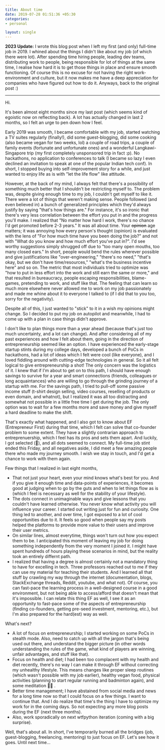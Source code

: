```yaml
---
title: About time
date: 2019-07-28 01:51:36 +05:30
categories:
- personal

layout: single
---
```


**2023 Update:** I wrote this blog post when I left my first (and only) full-time job in 2019. I whined about the things I didn't like about my job (of which there were lot). After spending time hiring people, leading dev teams, distributing work to people, being responsible for lot of things at the same time, I realise how hard it is to get those things in place and ensure smooth functioning. Of course this is no excuse for not having the right work-environment and culture, but it now makes me have a deep appreciation for companies who have figured out how to do it. Anyways, back to the original post :)

---

Hi.

It's been almost eight months since my last post (which seems kind of egoistic now on reflecting back). A lot has actually changed in last 2 months, so I felt an urge to pen down how I feel.

Early 2019 was smooth, I became comfortable with my job, started watching a TV suites regularly (finally!), did some guest-blogging, did some cooking (also became vegan for two weeks, lol) a couple of road trips, a couple of family events (fortunate and unfortunate ones) and a wonderful Langkawi-Singapore trip (my first completely unsponsored trip in fact :p). No hackathons, no application to conferences to talk (I became so lazy I even declined an invitation to speak at one of the popular Indian tech conf). In short, I stopped buying into self-improvement story for a while, and just wanted to enjoy life as is with "let the life flow" like attitude.

However, at the back of my mind, I always felt that there's a possibility of something much better that I shouldn't be restricting myself to. The problem was, despite giving enough time to my job, I couldn't get myself to like it. There were a lot of things that weren't making sense. People followed (and even believed in) a bunch of generalized principles which they'd always justify by saying "that's how things are." For instance, it's so ironic that there's very less correlation between the effort you put in and the progress you'll make. I realized that "No matter how hard I work, there's no chance I'd get promoted before 2-3 years." It was all about time. Your ~~opinion~~ age matters; it was annoying how every person's thought (opinion) is evaluated with the lens of "For how much time have you been doing the job?" and not with "What do you know and how much effort you've put in?". I'd see worthy suggestions simply shrugged off due to "too many open mouths, too many closed ears." In short, people would bend the rules wherever possible and give justifications like "over-engineering," "there's no need," "that's okay, but we don't have time/resources," "what's the business incentive here" and so on. The metric that most individuals tried to optimize was "how to put in less effort into the work and still earn the same or more," and that resulted in bureaucracy, people escaping responsibilities, blame-games, pretending to work, and stuff like that. The feeling that can learn so much more elsewhere never allowed me to work on my job passionately and made me whine about it to everyone I talked to (if I did that to you too, sorry for the negativity).

Despite all of this, I just wanted to "stick" to it in a wish my opinions might change. So I decided to put my job on autopilot and meanwhile, I had to come up with a plan in case things didn't approve. 

I don't like to plan things more than a year ahead (because that's just too much uncertainty, and a lot can change). And after considering all of my past experiences and how I felt about them, going in the direction of entrepreneurship seemed like an option. I have experienced the early-stage startup stints during my college days, developed a bunch of PoCs in hackathons, had a lot of ideas which I felt were cool (like everyone), and I loved fiddling around with cutting-edge technologies in general. So it all felt logical to give entrepreneurship a shot! The only concern was the logistics of it. I knew that if I'm about to get on to this path, I should have enough savings to survive for a year and smart connections (friends, colleagues or long acquaintances) who are willing to go through the grinding journey of a startup with me. For the savings path, I tried to pull-off some passive income stuff (t-shirt design selling, video courses, reselling of products or even domain, and whatnot), but I realized it was all too distracting and somewhat not possible in a little free time I get during the job. The only option was to wait for a few months more and save money and give myself a hard deadline to make the shift. 

That's exactly what happened, and l also got to know about EF (Entrepreneur First) during that time, which I felt can solve that co-founder problem to some extent. They have a slightly contrarian approach to entreprenuership, which I feel has its pros and sets them apart. And luckily, I got selected (:tada:), and all dots seemed to connect. My full-time job stint ended this Friday, and all negatives aside, I did meet a few amazing people there who made my journey smooth. I wish we stay in touch, and I'd get a chance to work with them again. 

Few things that I realized in last eight months,

- That not just your heart, even your mind knows what's best for you. And if you give it enough time and data-points of experiences, it becomes good at judging when to go by the guts and when to let things flow as is (which I feel is necessary as well for the stability of your lifestyle).
- The dots connect in unimaginable ways and give lessons that you couldn't have learned otherwise. You never know what activity you will influence your career. I started out writing just for fun and curiosity. One thing led to another, and over time, I got exposed to a lot of cool opportunities due to it. It feels so good when people say my posts helped the platforms to provide more value to their users and improve their user metrics.
- On similar lines, almost everytime, things won't turn out how you expect them to be. I anticipated this moment of leaving my job for doing something independently from the very moment I joined it. I might have spent hundreds of hours playing these scenarios in mind, but the reality took an entirely differnt path.
- I realized that having a degree is almost certainly not a mandatory thing to have for excelling in tech. Three professors reached out to me if they can use my material for teaching their students. And I learned all that stuff by crawling my way through the internet (documentation, blogs, StackExchange threads, Reddit, youtube, and what not). Of course, you can fast-pace the learning process in a well-designed course in a good environment, but not being able to access/afford that doesn't mean that it's impossible. I can relate this thing EF as well, I see it as an opportunity to fast-pace some of the aspects of entrepreneurship (finding co-founders, getting pre-seed investment, mentoring, etc.), but I'm also prepared for the hard(est) way as well.

What's next?

- A lot of focus on entrepreneurship; I started working on some PoCs in stealth mode. Also, need to catch up with all the jargon that's being used out there, and understand the bigger picture (in other words understanding the rules of the game, what kind of players are winning, unfair advantages, and stuff like that).
- Focus on health and diet; I had been too complacent with my health and diet recently, there's no way I can make it through EF without correcting my unhealthy lifestyle. This means changes like proper sleep routines (which wasn't possible with my job earlier), healthy vegan food, physical activities (planning to start regular running and badminton again), and some meditation 🧘‍♂️ .
- Better time management; I have abstained from social media and news for a long time now so that I could focus on a few things. I want to continue that. And I do realize that time's the thing I have to optimize my work for in the coming days. So not expecting any more blog posts during the EF (next three months).
- Also, work sporadically on next wtfpython iteration (coming with a big surprise).

Well, that's about all. In short, I've temporarily burned all the bridges (job, guest-blogging, freelancing, mentoring) to just focus on EF. Let's see how it goes. Until next time...
